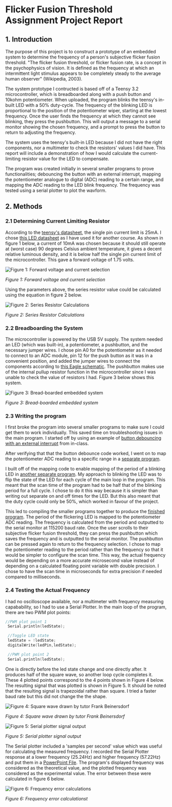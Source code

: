 # Flicker Fusion Threshold Assignment Project Report

## 1. Introduction

The purpose of this project is to construct a prototype of an embedded system to determine the frequency of a person's subjective flicker fusion threshold. "The flicker fusion threshold, or flicker fusion rate, is a concept in the psychophysics of vision. It is defined as the frequency at which an intermittent light stimulus appears to be completely steady to the average human observer" (Wikipedia, 2003).

The system prototype I contructed is based off of a Teensy 3.2 microcontroller, which is breadboarded along with a push button and 10kohm potentiometer. When uploaded, the program blinks the teensy's in-built LED with a 50% duty-cycle. The frequency of the blinking LED is proportional to the position of the potentiometer wiper, starting at the lowest frequency. Once the user finds the frequency at which they cannot see blinking, they press the pushbutton. This will output a message to a serial monitor showing the chosen frequency, and a prompt to press the button to return to adjusting the frequency.

The system uses the teensy's built-in LED because I did not have the right components, nor a multimeter to check the resistors' values I did have. This report will include a demonstration of how I would calculate the current-limiting resistor value for the LED to compensate.

The program was created initially in several smaller programs to prove functionalities; debouncing the button with an external interrupt, mapping the potentiometer analogue to digital (ADC) reading to a certain range, and mapping the ADC reading to the LED blink frequency. The frequency was tested using a serial plotter to plot the wavform.

## 2. Methods

### 2.1 Determining Current Limiting Resistor

According to the [teensy's datasheet](Project_media/Datasheets/MK20DX64VLH7_Datasheet.pdf), the single pin current limit is 25mA. I chose [this LED datasheet](Project_media/Datasheets/element14_1003210_LED.pdf) as I have used it for another course. As shown in figure 1 below, a current of 10mA was chosen because it should still operate at (worst case) 90 degrees Celsius ambient temperature, it gives a decent relative luminous density, and it is below half the single pin current limit of the microcontroller. This gave a forward voltage of 1.75 volts.

![Figure 1: Forward voltage and current selection](Project_media/Images/LED_data.PNG)

*_Figure 1:_ Forward voltage and current selection*

Using the parameters above, the series resistor value could be calculated using the equation in figure 2 below.

![Figure 2: Series Resistor Calculations](Project_media/Results/Series_resitor_calcs.PNG)

*_Figure 2:_ Series Resistor Calculations*

### 2.2 Breadboarding the System

The microcontroller is powered by the USB 5V supply. The system needed an LED (which was built-in), a potentiometer, a pushbutton, and the necessary jumper wires. I chose pin A0 for the potentiometer as it needed to connect to an ADC module, pin 12 for the push button as it was in a convenient position, and added the jumper wires to connect the components according to [this Eagle schematic](Schematic/Flicker_Fusion_schematic.PNG). The pushbutton makes use of the internal pullup resistor function in the microcontroller since I was unable to check the value of resistors I had. Figure 3 below shows this system.

![Figure 3: Bread-boarded embedded system](Project_media/Images/Breadboarded_System.jpg)

*_Figure 3:_ Bread-boarded embedded system*

### 2.3 Writing the program

I first broke the program into several smaller programs to make sure I could get them to work individually. This saved time on troubleshooting issues in the main program. I started off by using an example of [button debouncing with an external interrupt](Test_projects/Debounce_with_E_interrupt) from in-class.

After verifying that that the button debounce code worked, I went on to map the potentiometer ADC reading to a specific range in a [separate program](Test_projects/Map_pot).

I built off of the mapping code to enable mapping of the period of a blinking LED in [another separate program](Test_projects/PotMappedToPWM). My approach to blinking the LED was to flip the state of the LED for each cycle of the main loop in the program. This meant that the scan time of the program had to be half that of the blinking period for a full cycle. I chose to do it this way because it is simpler than writing out separate on and off times for the LED. But this also meant that the duty cycle could only be 50%, which worked in favour of the project.

This led to compiling the smaller programs together to produce the [finished program](Flicker_Fusion_Theshold_v2). The period of the flickering LED is mapped to the potentiometer ADC reading. The frequency is calculated from the period and outputted to the serial monitor at 115200 baud rate. Once the user scrolls to their subjective flicker fusion threshold, they can press the pushbutton which saves the frequency and is outputted to the serial monitor. The pushbutton can be pressed again to return to the frequency selection. I chose to map the potentiometer reading to the period rather than the frequency so that it would be simpler to configure the scan time. This way, the actual frequency would be depending on a more accurate microsecond value instead of depending on a calculated floating point variable with double precision. I chose to have the scan time in microseconds for extra precision if needed compared to milliseconds.

### 2.4 Testing the Actual Frequency

I had no oscilloscope available, nor a multimeter with frequency measuring capabability, so I had to use a Serial Plotter. In the main loop of the program, there are two PWM plot points:

```cpp
//PWM plot point 1
 Serial.println(ledState);

 //Toggle LED state
 ledState = !ledState;
 digitalWrite(ledPin,ledState);

 //PWM plot point 2
 Serial.println(ledState);
 ```

One is directly before the led state change and one directly after. It produces half of the square wave, so another loop cycle completes it. These 4 plotted points correspond to the 4 points shown in Figure 4 below. The resulting signal that was plotted is shown in Figure 5. It should be noted that the resulting signal is trapezoidal rather than square. I tried a faster baud rate but this did not change the the shape.

![Figure 4: Square wave drawn by tutor Frank Beinersdorf](Project_media/Images/Square_wave.png)

*_Figure 4:_ Square wave drawn by tutor Frank Beinersdorf*

![Figure 5: Serial plotter signal output](Project_media/Images/Serial_plot_example.png)

*_Figure 5:_ Serial plotter signal output*

The Serial plotter included a 'samples per second' value which was useful for calculating the measured frequency. I recorded the Serial Plotter response at a lower frequency (25.24Hz) and higher frequency (57.22Hz) and put them in a [PowerPoint File](Project_media/Results/Flicker_Fusion_Threshold_Timing_Results.pptx). The program's displayed frequency was considered as the theoretical value, and the plotted frequency was considered as the experimental value. The error between these were calculated in figure 6 below.

![Figure 6: Frequency error calculations](Project_media/Results/Test_calculations.jpg)

*_Figure 6:_ Frequency error calculationst*

